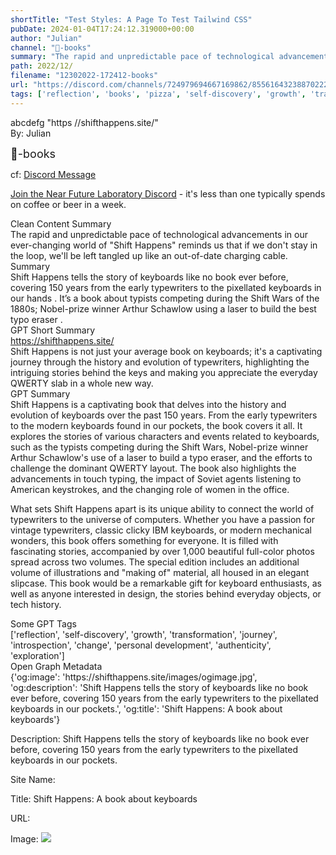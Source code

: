 ```yaml
---
shortTitle: "Test Styles: A Page To Test Tailwind CSS"
pubDate: 2024-01-04T17:24:12.319000+00:00
author: "Julian"
channel: "📖-books"
summary: "The rapid and unpredictable pace of technological advancements in our ever-changing world of 'Shift Happens' reminds us that if we don't stay in the loop, we'll be left tangled up like an out-of-date charging cable."
path: 2022/12/
filename: "12302022-172412-books"
url: "https://discord.com/channels/724979694667169862/855616432388702228/1058435350424473743"
tags: ['reflection', 'books', 'pizza', 'self-discovery', 'growth', 'transformation', 'journey', 'introspection', 'change', 'personal development', 'authenticity', 'exploration']
---
```


<div class="bg-gray-300 p-4 rounded-md mb-4">
abcdefg "https //shifthappens.site/"
</div>

<div class="bg-gray-200 p-4 rounded-md mb-4">
By: Julian

<span style="font-family: var(--font-family-akkurat); font-size: 18px">📖-books</span>

cf: <a href="https://discord.com/channels/724979694667169862/855616432388702228/1058435350424473743">Discord Message</a>
</div>

<a href="https://patreon.com/nearfuturelaboratory">Join the Near Future Laboratory Discord</a> - it's less than one typically spends on coffee or beer in a week. 


<div class="metadata-title-header pt-3 pb-3 pl-2">Clean Content Summary</div>
<div class="robot-content-container">
The rapid and unpredictable pace of technological advancements in our ever-changing world of "Shift Happens" reminds us that if we don't stay in the loop, we'll be left tangled up like an out-of-date charging cable.
</div>

<div class="metadata-title-header pt-3 pb-3 pl-2">Summary</div>
<div class="bg-violet-300 mb-4 p-4 rounded-bl-md">
Shift Happens tells the story of keyboards like no book ever before, covering 150 years from the early typewriters to the pixellated keyboards in our hands . It’s a book about typists competing during the Shift Wars of the 1880s; Nobel-prize winner Arthur Schawlow using a laser to build the best typo eraser .
</div>

<div class="metadata-title-header pt-3 pb-3 pl-2">GPT Short Summary</div>
<div class="robot-content-container">
<a href="https://shifthappens.site/">https://shifthappens.site/</a><br/>
Shift Happens is not just your average book on keyboards; it's a captivating journey through the history and evolution of typewriters, highlighting the intriguing stories behind the keys and making you appreciate the everyday QWERTY slab in a whole new way.
</div>

<div class="metadata-title-header pt-3 pb-3 pl-2">GPT Summary</div>
<div class="robot-content-container">
Shift Happens is a captivating book that delves into the history and evolution of keyboards over the past 150 years. From the early typewriters to the modern keyboards found in our pockets, the book covers it all. It explores the stories of various characters and events related to keyboards, such as the typists competing during the Shift Wars, Nobel-prize winner Arthur Schawlow's use of a laser to build a typo eraser, and the efforts to challenge the dominant QWERTY layout. The book also highlights the advancements in touch typing, the impact of Soviet agents listening to American keystrokes, and the changing role of women in the office.

What sets Shift Happens apart is its unique ability to connect the world of typewriters to the universe of computers. Whether you have a passion for vintage typewriters, classic clicky IBM keyboards, or modern mechanical wonders, this book offers something for everyone. It is filled with fascinating stories, accompanied by over 1,000 beautiful full-color photos spread across two volumes. The special edition includes an additional volume of illustrations and "making of" material, all housed in an elegant slipcase. This book would be a remarkable gift for keyboard enthusiasts, as well as anyone interested in design, the stories behind everyday objects, or tech history.
</div>



<div class="metadata-title-header pt-3 pb-3 pl-2">Some GPT Tags</div>
<div class="robot-content-container">
['reflection', 'self-discovery', 'growth', 'transformation', 'journey', 'introspection', 'change', 'personal development', 'authenticity', 'exploration']
</div>

<div class="metadata-title-header pt-3 pb-3 pl-2">Open Graph Metadata</div>
<div class="bg-gray-400  mb-4 p-4 rounded-bl-md"> {'og:image': 'https://shifthappens.site/images/ogimage.jpg', 'og:description': 'Shift Happens tells the story of keyboards like no book ever before, covering 150 years from the early typewriters to the pixellated keyboards in our pockets.', 'og:title': 'Shift Happens: A book about keyboards'}
</div>

Description: Shift Happens tells the story of keyboards like no book ever before, covering 150 years from the early typewriters to the pixellated keyboards in our pockets.

Site Name: 

Title: Shift Happens: A book about keyboards

URL: 

Image: <img src="https://shifthappens.site/images/ogimage.jpg" width="" height=""/>

</div>

